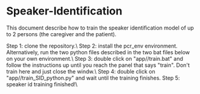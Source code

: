 # Speaker-Identification
This document describe how to train the speaker identification model of up to 2 persons (the caregiver and the patient).

Step 1: clone the repository.\\
Step 2: install the pcr_env environment. Alternatively, run the two python files described in the two bat files below on your own environment.\\
Step 3: double click on "app//train.bat" and follow the instructions up until you reach the panel that says "train". Don't train here and just close the windw.\\
Step 4: double click on "app//train_SID_python.py" and wait until the training finishes.
Step 5: speaker id training finished!\\
